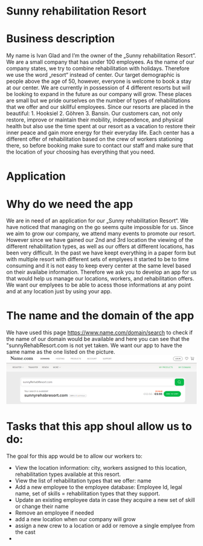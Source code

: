 # Sunny rehabilitation Resort 
# Business description 
My name is Ivan Glad and I’m the owner of the „Sunny rehabilitation Resort”. We are a small company that has under 100 employees. 
As the name of our company states, we try to combine rehabilitation with holidays. Therefore we use the word „resort“ instead of center. 
Our target demographic is people above the age of 50, however, everyone is welcome to book a stay at our center. We are currently 
in possession of 4 different resorts but will be looking to expand in the future as our company will grow. These places are small 
but we pride ourselves on the number of types of rehabilitations that we offer and our skillful employees. Since our resorts are 
placed in the beautiful: 1. Hooksiel 2. Göhren 3. Bansin. Our customers can, not only restore, improve or maintain 
their mobility, independence, and physical health but also use the time spent at our resort as a vacation to restore their inner peace 
and gain more energy for their everyday life. Each center has a different offer of rehabilitation based on the crew of workers stationing 
there, so before booking make sure to contact our staff and make sure that the location of your choosing has everything that you need. 



# Application
# Why do we need the app
We are in need of an application for our „Sunny rehabilitation Resort“. We have noticed that managing on the go seems quite impossible for us.
Since we aim to grow our company, we attend many events to promote our resort. However since we have gained our 2nd and 3rd location the viewing
of the different rehabilitation types, as well as our offers at different locations, has been very difficult. In the past we have keept everything
in a paper form but with multiple resort with different sets of emplyees it started to be to time consuming and it is not easy to keep every center 
at the same level based on their availabe information. Therefore we ask you to develop an app for us that would help us manage our locations, 
workers, and rehabilitation offers. We want our emplyees to be able to acess those informations at any point and at any location just by using 
your app.

# The name and the domain of the app

We have used this page https://www.name.com/domain/search to check if the name of our domain would be available and here you can see that 
the "sunnyRehabResort.com is not yet taken. We want our app to have the same name as the one listed on the picture.
<img src="sunnyRehabResort.png">





# Tasks that this app shoul allow us to do:

The goal for this app would be to allow our workers to:
-	View the location information: city, workers assigned to this location, rehabilitation types available at this resort. 
-	View the list of rehabilitation types that we offer: name 
-	Add a new employee to the employee database: Employee Id, legal name, set of skills = rehabilitation types that they support.
-	Update an existing employee data in case they acquire a new set of skill or change their name
-	Remove an employee if needed
-	add a new location when our company will grow
-	assign a new crew to a location or add or remove a single emplyee from the cast
-	
